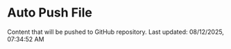 # Auto Push File

Content that will be pushed to GitHub repository.
Last updated: 08/12/2025, 07:34:52 AM
